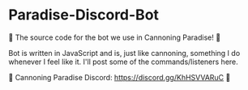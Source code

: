 # Paradise-Discord-Bot
🌴 The source code for the bot we use in Cannoning Paradise! 🌴 

  Bot is written in JavaScript and is, just like cannoning, something I do whenever I feel like it. I'll post some of the commands/listeners here. 
  
🌴 Cannoning Paradise Discord: https://discord.gg/KhHSVVARuC 🌴 

